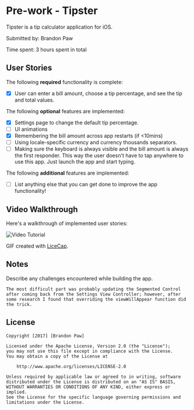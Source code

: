 # Pre-work - Tipster

Tipster is a tip calculator application for iOS.

Submitted by: Brandon Paw

Time spent: 3 hours spent in total

## User Stories

The following **required** functionality is complete:

* [x] User can enter a bill amount, choose a tip percentage, and see the tip and total values.

The following **optional** features are implemented:
* [x] Settings page to change the default tip percentage.
* [ ] UI animations
* [x] Remembering the bill amount across app restarts (if <10mins)
* [ ] Using locale-specific currency and currency thousands separators.
* [ ] Making sure the keyboard is always visible and the bill amount is always the first responder. This way the user doesn't have to tap anywhere to use this app. Just launch the app and start typing.

The following **additional** features are implemented:

- [ ] List anything else that you can get done to improve the app functionality!

## Video Walkthrough 

Here's a walkthrough of implemented user stories:

![Video Tutorial](https://www.i.imgur.com/a/zADum.gif)

GIF created with [LiceCap](http://www.cockos.com/licecap/).

## Notes

Describe any challenges encountered while building the app.

	The most difficult part was probably updating the Segmented Control after coming back from the Settings View Controller; however, after some research I found that overriding the viewWillAppear function did the trick.

## License

    Copyright [2017] [Brandon Paw]

    Licensed under the Apache License, Version 2.0 (the "License");
    you may not use this file except in compliance with the License.
    You may obtain a copy of the License at

        http://www.apache.org/licenses/LICENSE-2.0

    Unless required by applicable law or agreed to in writing, software
    distributed under the License is distributed on an "AS IS" BASIS,
    WITHOUT WARRANTIES OR CONDITIONS OF ANY KIND, either express or implied.
    See the License for the specific language governing permissions and
    limitations under the License.
